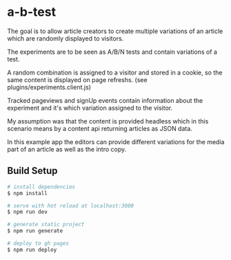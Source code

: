 # a-b-test

The goal is to allow article creators to create multiple variations of an article
which are randomly displayed to visitors.

The experiments are to be seen as A/B/N tests and contain variations of a test.

A random combination is assigned to a visitor and stored in a cookie, so the same
content is displayed on page refreshs. (see plugins/experiments.client.js)

Tracked pageviews and signUp events contain information about the experiment and
it's which variation assigned to the visitor.

My assumption was that the content is provided headless which in this scenario
means by a content api returning articles as JSON data.

In this example app the editors can provide different variations for the media
part of an article as well as the intro copy.

## Build Setup
```bash
# install dependencies
$ npm install

# serve with hot reload at localhost:3000
$ npm run dev

# generate static project
$ npm run generate

# deploy to gh pages
$ npm run deploy
```
